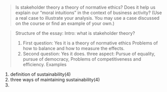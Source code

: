 > Is stakeholder theory a theory of normative ethics? Does it help us explain our “moral intuitions” in the context of business activity? (Use a real case to illustrate your analysis. You may use a case discussed on the course or find an example of your own.)

>Structure of the essay: 
>Intro: what is stakeholder theory?
>1. First question: Yes it is a theory of normative ethics Problems of how to balance and how to measure the effects.
>2. Second question: Yes it does. three aspect: Pursue of equality, pursue of democracy, Problems of competitiveness and efficiency. Examples

1. definition of sustainability(4)
2. three ways of maintaining sustainability(4)
3. 
<!--stackedit_data:
eyJoaXN0b3J5IjpbLTE3MDkxOTg3NzMsLTEwMDE5MTk1NywxND
gwNjY2NDA5XX0=
-->